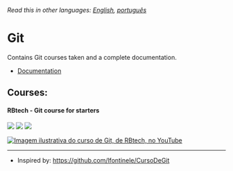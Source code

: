 *Read this in other languages: [English](readme.md), [português](readme.pt.md)*

# Git

Contains Git courses taken and a complete documentation.

* [Documentation](doc/readme.md)

## Courses:

#### RBtech - Git course for starters

[![](https://img.shields.io/static/v1.svg?label=studying&labelColor=gray&message=88%&color=yellow)](courses/rbtech/readme.md)
[![](https://img.shields.io/static/v1.svg?label=available&labelColor=gray&message=YouTube&color=dd3333)](https://www.youtube.com/playlist?list=PLInBAd9OZCzzHBJjLFZzRl6DgUmOeG3H0)
![](https://img.shields.io/static/v1.svg?label=idiom&labelColor=gray&message=Portuguese&color=blue)

[![Imagem ilustrativa do curso de Git, de RBtech, no YouTube](https://img.youtube.com/vi/-GhA2JPImgU/mqdefault.jpg)](courses/rbtech/readme.md)

---

* Inspired by: https://github.com/lfontinele/CursoDeGit
